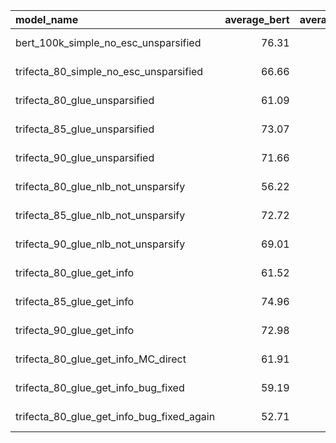 | model_name                                |   average_bert |   average_glue |   cola | mnli        | mrpc        |   qnli | qqp         |   rte |   sst2 | stsb        |   wnli | date_added                 |
|:------------------------------------------|---------------:|---------------:|-------:|:------------|:------------|-------:|:------------|------:|-------:|:------------|-------:|:---------------------------|
| bert_100k_simple_no_esc_unsparsified      |          76.31 |          68.93 |  38.51 | 78.84/79.37 | 85.76/79.90 |  88.56 | 89.16/85.37 | 60.29 |  89.11 | 84.92/84.69 |   9.86 | 2021-07-14 10:40:39.307352 |
| trifecta_80_simple_no_esc_unsparsified    |          66.66 |          60.35 |  12.45 | 75.93/76.70 | 79.11/70.10 |  84.62 | 87.10/82.65 | 51.99 |  82.8  | 65.22/66.03 |   9.86 | 2021-07-14 10:40:45.248464 |
| trifecta_80_glue_unsparsified             |          61.09 |          60.71 |  12.81 | 75.87/33.05 | 79.59/70.83 |  84.92 | 86.69/81.78 | 56.32 |  81.88 | 39.34/38.37 |  57.75 | 2021-07-14 10:40:51.484141 |
| trifecta_85_glue_unsparsified             |          73.07 |          71.21 |  38.14 | 78.90/35.36 | 87.74/82.60 |  87.1  | 88.85/84.95 | 59.21 |  89.33 | 80.80/82.29 |  56.34 | 2021-07-14 10:40:57.942690 |
| trifecta_90_glue_unsparsified             |          71.66 |          69.95 |  37.01 | 78.08/31.82 | 86.64/80.88 |  86.82 | 88.61/84.82 | 57.76 |  88.3  | 77.80/78.02 |  56.34 | 2021-07-14 10:41:04.472618 |
| trifecta_80_glue_nlb_not_unsparsify       |          56.22 |          56.39 |   0    | 73.31/74.60 | 79.23/68.38 |  70.07 | 82.17/75.74 | 53.43 |  81.31 | 19.16/17.29 |  57.75 | 2021-07-14 10:41:10.911739 |
| trifecta_85_glue_nlb_not_unsparsify       |          72.72 |          70.9  |  31.1  | 76.89/77.75 | 86.62/80.39 |  87.24 | 87.01/82.03 | 58.48 |  86.7  | 73.70/72.03 |  56.34 | 2021-07-14 10:41:17.320768 |
| trifecta_90_glue_nlb_not_unsparsify       |          69.01 |          67.6  |  22.03 | 74.13/75.59 | 82.48/72.30 |  84.44 | 86.33/81.32 | 56.68 |  85.09 | 68.02/67.46 |  56.34 | 2021-07-14 10:41:23.712547 |
| trifecta_80_glue_get_info                 |          61.52 |          60.63 |   0    | 74.81/75.80 | 76.66/67.16 |  83.54 | 83.49/77.47 | 51.99 |  82.68 | 46.69/45.83 |  53.52 | 2021-07-14 10:41:30.131820 |
| trifecta_85_glue_get_info                 |          74.96 |          72.58 |  33.86 | 77.64/78.71 | 87.79/83.09 |  88.12 | 87.80/83.31 | 57.4  |  87.39 | 83.87/83.64 |  53.52 | 2021-07-14 10:41:36.571769 |
| trifecta_90_glue_get_info                 |          72.98 |          71.13 |  24.38 | 75.13/76.45 | 86.32/81.13 |  87.46 | 87.06/82.49 | 57.76 |  88.53 | 81.42/81.35 |  56.34 | 2021-07-14 10:41:43.035350 |
| trifecta_80_glue_get_info_MC_direct       |          61.91 |          60.35 |   0    | 74.68/75.82 | 77.63/67.65 |  83.56 | 84.28/79.19 | 54.87 |  82.91 | 45.06/43.54 |  47.89 | 2021-07-14 10:41:49.425470 |
| trifecta_80_glue_get_info_bug_fixed       |          59.19 |          58.87 |   0    | 75.00/35.36 | 77.11/68.14 |  84.53 | 83.43/76.56 | 51.99 |  81.88 | 47.78/46.77 |  56.34 | 2021-07-14 10:41:55.869871 |
| trifecta_80_glue_get_info_bug_fixed_again |          52.71 |          50.3  | nan    | nan         | nan         | nan    | nan         | 52.71 | nan    | nan         |  47.89 | 2021-07-14 10:42:02.747402 |